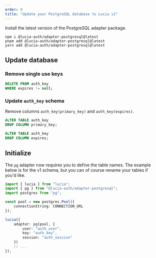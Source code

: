 ```yaml
---
order: 0
title: "Update your PostgreSQL database to Lucia v2"
---
```


Install the latest version of the PostgreSQL adapter package.

```
npm i @lucia-auth/adapter-postgresql@latest
pnpm add @lucia-auth/adapter-postgresql@latest
yarn add @lucia-auth/adapter-postgresql@latest
```

## Update database

### Remove single use keys

```sql
DELETE FROM auth_key
WHERE expires != null;
```

### Update `auth_key` schema

Remove columns `auth_key(primary_key)` and `auth_key(expires)`.

```sql
ALTER TABLE auth_key
DROP COLUMN primary_key;

ALTER TABLE auth_key
DROP COLUMN expires;
```

## Initialize

The `pg` adapter now requires you to define the table names. The example below is for the v1 schema, but you can of course rename your tables if you'd like.

```ts
import { lucia } from "lucia";
import { pg } from "@lucia-auth/adapter-postgresql";
import postgres from "pg";

const pool = new postgres.Pool({
	connectionString: CONNECTION_URL
});

lucia({
	adapter: pg(pool, {
		user: "auth_user",
		key: "auth_key",
		session: "auth_session"
	})
	// ...
});
```
